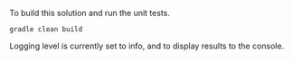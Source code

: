 To build this solution and run the unit tests.

    gradle clean build

Logging level is currently set to info, and to display results to the console.
